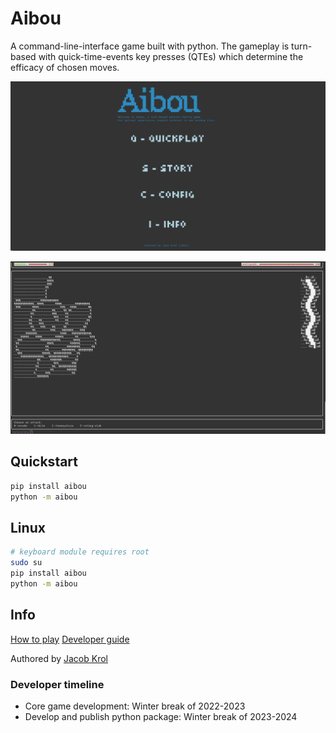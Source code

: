 # Aibou

A command-line-interface game built with python. The gameplay is turn-based with quick-time-events key presses (QTEs) which determine the efficacy of chosen moves. 

![Screenshot of home menu](screenshots/home.png)

![screenshot of gameplay](screenshots/battle_start.png)

## Quickstart

``` bash
pip install aibou
python -m aibou
```

## Linux

``` bash
# keyboard module requires root
sudo su
pip install aibou
python -m aibou
```

## Info

[How to play](aibou/docs/how-to-play.md)
[Developer guide](aibou/docs/dev-notes.md)

Authored by [Jacob Krol](https://github.com/jakekrol)

### Developer timeline

- Core game development: Winter break of 2022-2023
- Develop and publish python package: Winter break of 2023-2024
